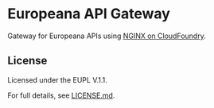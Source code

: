 # Europeana API Gateway

Gateway for Europeana APIs using [NGINX on CloudFoundry](https://docs.cloudfoundry.org/buildpacks/nginx/).

## License

Licensed under the EUPL V.1.1.

For full details, see [LICENSE.md](LICENSE.md).
